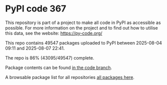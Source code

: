 # PyPI code 367

This repository is part of a project to make all code in PyPI as accessible as possible. For more information 
on the project and to find out how to utilise this data, see the website: https://py-code.org/

This repo contains 49547 packages uploaded to PyPI between 
2025-08-04 09:11 and 2025-08-07 22:41.

The repo is 86% (43095/49547) complete.

Package contents can be found [in the code branch](https://github.com/pypi-data/pypi-mirror-367/tree/code/packages).

A browsable package list for all repositories [all packages here](https://py-code.org/repositories/pypi-mirror-367).


